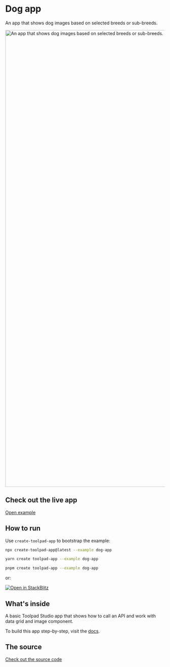 # Dog app

<p class="description">An app that shows dog images based on selected breeds or sub-breeds.</p>

<a href="https://mui-toolpad-dog-app-production.up.railway.app/prod/pages/page" target="_blank">
  <img src="https://mui.com/static/toolpad/docs/studio/getting-started/first-app/step-13.png" alt="An app that shows dog images based on selected breeds or sub-breeds." style="aspect-ratio: 360/199;" width="1440">
</a>

## Check out the live app

[Open example](https://mui-toolpad-dog-app-production.up.railway.app/prod/pages/page)

## How to run

Use `create-toolpad-app` to bootstrap the example:

```bash
npx create-toolpad-app@latest --example dog-app
```

```bash
yarn create toolpad-app --example dog-app
```

```bash
pnpm create toolpad-app --example dog-app
```

or:

[![Open in StackBlitz](https://developer.stackblitz.com/img/open_in_stackblitz.svg)](https://stackblitz.com/fork/github/mui/toolpad/tree/master/examples/studio/dog-app)

## What's inside

A basic Toolpad Studio app that shows how to call an API and work with data grid and image component.

To build this app step-by-step, visit the [docs](https://mui.com/toolpad/studio/getting-started/first-app/#building-your-first-application).

## The source

[Check out the source code](https://github.com/mui/toolpad/tree/master/examples/studio/dog-app)
